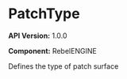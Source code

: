 # PatchType

**API Version:** 1.0.0

**Component:** RebelENGINE

Defines the type of patch surface

